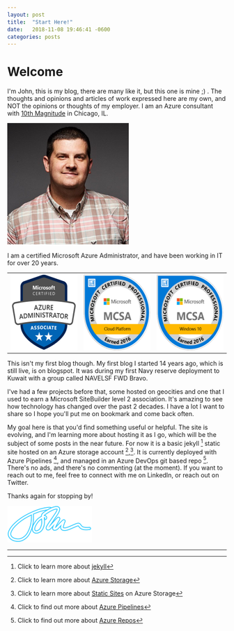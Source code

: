 ```yaml
---
layout: post
title:  "Start Here!"
date:   2018-11-08 19:46:41 -0600
categories: posts
---
```


Welcome
======

I'm John, this is my blog, there are many like it, but this one is mine ;) .  The thoughts and opinions and articles of work expressed here are my own, and NOT the opinions or thoughts of my employer. I am an Azure consultant with [10th Magnitude] in Chicago, IL.

<img src="/images/pics/profile.jpg" height="279" width="279" alt="My profile picture">

I am a certified Microsoft Azure Administrator, and have been working in IT for over 20 years.

<!--more-->

<table>
    <tr>
        <td><img src="/images/AzureAdministrator.png" height="176" width="176" alt="Azure Administrator Associate Certification"></td>
        <td><img src="/images/MCSACloudPlatform.png" height="176" width="176" alt="MCSA: Microsoft Cloud Platform Certification"></td>
        <td><img src="/images/MCSAWindows10.png" height="176" width="176" alt="MCSA: Microsoft Windows 10 "></td>
    </tr>
</table>

This isn't my first blog though. My first blog I started 14 years ago, which is still live, is on blogspot.  It was during my first Navy reserve deployment to Kuwait with a group called NAVELSF FWD Bravo.  

I've had a few projects before that, some hosted on geocities and one that I used to earn a Microsoft SiteBuilder level 2 association. It's amazing to see how technology has changed over the past 2 decades.  I have a lot I want to share so I hope you'll put me on bookmark and come back often.  

My goal here is that you'd find something useful or helpful.  The site is evolving, and I'm learning more about hosting it as I go, which will be the subject of some posts in the near future. For now it is a basic jekyll [^1] static site hosted on an Azure storage account [^2],[^3]. It is currently deployed with Azure Pipelines [^4], and managed in an Azure DevOps git based repo [^5].  There's no ads, and there's no commenting (at the moment).  If you want to reach out to me, feel free to connect with me on LinkedIn, or reach out on Twitter.

Thanks again for stopping by!

<img src="/images/signature.png" height="84" width="194" alt="John">  

[10th Magnitude]: http://www.10thmagnitude.com
[Azure Pipelines]: https://azure.microsoft.com/en-us/services/devops/pipelines/
[Azure Repos]: https://azure.microsoft.com/en-us/services/devops/repos/
[jekyll]: https://jekyllrb.com/
[Azure Storage]: https://docs.microsoft.com/en-us/azure/storage/
[Static Sites]: https://docs.microsoft.com/en-us/azure/storage/blobs/storage-blob-static-website

***  
  
[^1]:Click to learn more about [jekyll]
[^2]:Click to learn more about [Azure Storage]
[^3]:Click to learn more about [Static Sites] on Azure Storage
[^4]:Click to find out more about  [Azure Pipelines]
[^5]:Click to find out more about [Azure Repos]
